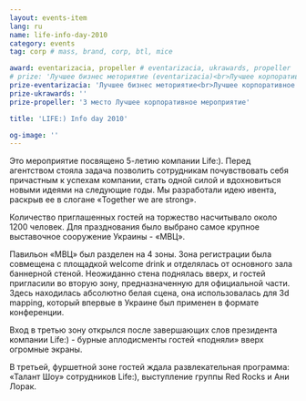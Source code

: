 ```yaml
---
layout: events-item
lang: ru
name: life-info-day-2010
category: events
tag: corp # mass, brand, corp, btl, mice

award: eventarizacia, propeller # eventarizacia, ukrawards, propeller
# prize: 'Лучшее бизнес меториятие (eventarizacia)<br>Лучшее корпоративное мероприятие (eventarizacia)<br>3 место Лучшее корпоративное мероприятие (propeller)'
prize-eventarizacia: 'Лучшее бизнес меториятие<br>Лучшее корпоративное мероприятие'
prize-ukrawards: ''
prize-propeller: '3 место Лучшее корпоративное мероприятие'

title: 'LIFE:) Info day 2010'

og-image: ''
---
```


Это мероприятие посвящено 5-летию компании Life:). Перед агентством стояла задача позволить сотрудникам почувствовать себя причастным к успехам  компании, стать одной силой и вдохновиться новыми идеями на следующие годы. Мы разработали идею ивента, раскрыв ее в слогане  «Together we are strong».

Количество приглашенных гостей на торжество насчитывало около 1200 человек. Для празднования было выбрано самое крупное выставочное сооружение Украины - «МВЦ».

Павильон «МВЦ» был разделен на 4 зоны. Зона регистрации была совмещена с площадкой  welcome drink и отделялась от основного зала баннерной стеной. Неожиданно стена поднялась вверх, и гостей пригласили во вторую зону, предназначенную для официальной части. Здесь находилась абсолютно белая сцена, она использовалась для 3d mapping, который впервые в Украине был применен в формате конференции.

Вход в третью зону открылся после завершающих слов президента компании Life:) - бурные аплодисменты гостей «подняли» вверх огромные экраны.

В третьей, фуршетной зоне гостей ждала развлекательная программа: «Талант Шоу» сотрудников Life:), выступление группы Red Rocks и Ани Лорак.

